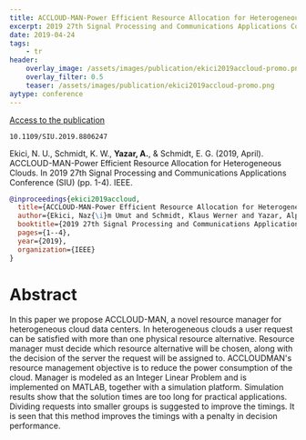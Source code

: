 ```yaml
---
title: ACCLOUD-MAN-Power Efficient Resource Allocation for Heterogeneous Clouds
excerpt: 2019 27th Signal Processing and Communications Applications Conference (SIU). IEEE.
date: 2019-04-24
tags:
    - tr
header:
    overlay_image: /assets/images/publication/ekici2019accloud-promo.png
    overlay_filter: 0.5
    teaser: /assets/images/publication/ekici2019accloud-promo.png
aytype: conference
---
```


[Access to the publication](https://doi.org/10.1109/SIU.2019.8806247)

`10.1109/SIU.2019.8806247`

Ekici, N. U., Schmidt, K. W., **Yazar, A.**, & Schmidt, E. G. (2019, April).
ACCLOUD-MAN-Power Efficient Resource Allocation for Heterogeneous Clouds. In
2019 27th Signal Processing and Communications Applications Conference (SIU)
(pp. 1-4). IEEE.

```bibtex
@inproceedings{ekici2019accloud,
  title={ACCLOUD-MAN-Power Efficient Resource Allocation for Heterogeneous Clouds},
  author={Ekici, Naz{\i}m Umut and Schmidt, Klaus Werner and Yazar, Alper and Schmidt, Ece G{\"u}ran},
  booktitle={2019 27th Signal Processing and Communications Applications Conference (SIU)},
  pages={1--4},
  year={2019},
  organization={IEEE}
}
```

# Abstract

In this paper we propose ACCLOUD-MAN, a novel resource manager for heterogeneous
cloud data centers. In heterogeneous clouds a user request can be satisfied with
more than one physical resource alternative. Resource manager must decide which
resource alternative will be chosen, along with the decision of the server the
request will be assigned to. ACCLOUDMAN's resource management objective is to
reduce the power consumption of the cloud. Manager is modeled as an Integer
Linear Problem and is implemented on MATLAB, together with a simulation
platform. Simulation results show that the solution times are too long for
practical applications. Dividing requests into smaller groups is suggested to
improve the timings. It is seen that this method improves the timings with a
penalty in decision performance.
